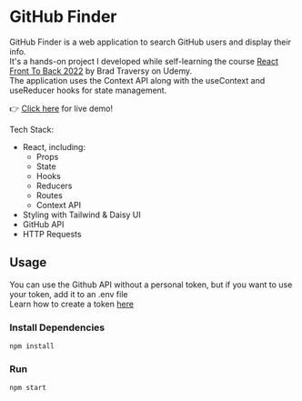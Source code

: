 # GitHub Finder

GitHub Finder is a web application to search GitHub users and display their info.<br />
It's a hands-on project I developed while self-learning the course [React Front To Back 2022](https://www.udemy.com/course/react-front-to-back-2022/) by Brad Traversy on Udemy.<br />
The application uses the Context API along with the useContext and useReducer hooks for state management.

👉 [Click here]() for live demo!

Tech Stack:
- React, 
  including:
  - Props
  - State
  - Hooks
  - Reducers
  - Routes
  - Context API
- Styling with Tailwind & Daisy UI
- GitHub API
- HTTP Requests

## Usage
You can use the Github API without a personal token, but if you want to use your token, add it to an .env file<br />
Learn how to create a token [here](https://docs.github.com/en/authentication/keeping-your-account-and-data-secure/creating-a-personal-access-token)

### Install Dependencies

```
npm install
```

### Run

```
npm start
```
